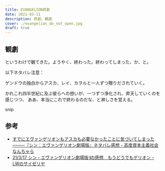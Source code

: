 ```yaml
---
title: EVANGELION終劇
date: 2021-03-11
description: 終劇、観劇
cover: ./evangelion_do_not_open.jpg
draft: true
---
```


## 観劇

というわけで観てきた。ようやく、終わった。終わってしまった、か、と。

以下ネタバレ注意：

<Spoiler>
ゲンドウの独白からアスカ、レイ、カヲルと一人ずつ贈りだされていく。

かれこれ四半世紀に及ぶ彼らへの想いが、一つずつ浄化され、昇天していくのを感じつつ、
ああ、本当にこれで終わるのだな、と淋しさを覚える。

snip
</Spoiler>


## 参考
- [すでにエヴァンゲリオンもアスカも必要なかったことに気づいてしまった────『シン：エヴァンゲリオン劇場版』ネタバレ感想 \- 高度資本主義社会なんちゃら](https://kei-ex.hatenablog.com/entry/2021/03/14/023854)
- [21/3/17 シン・エヴァンゲリオン劇場版𝄇の感想　もうどうでもゲリオン \- LWのサイゼリヤ](https://saize-lw.hatenablog.com/entry/2021/03/17/213413)
